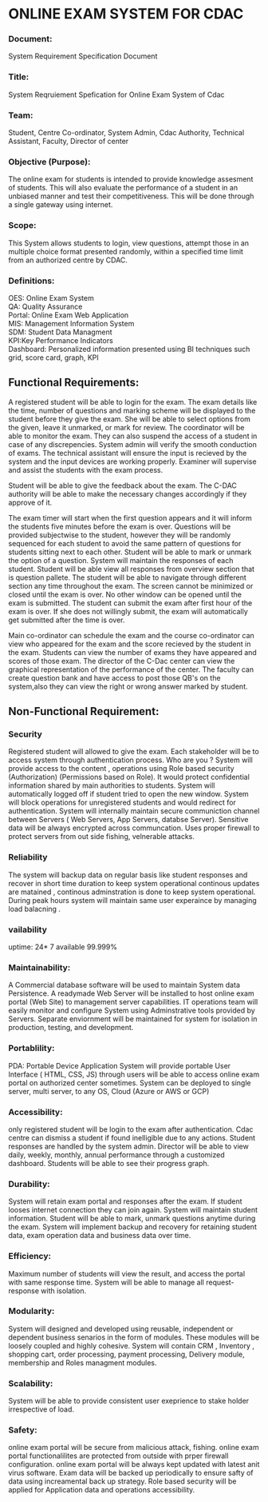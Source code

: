 # ONLINE EXAM SYSTEM FOR CDAC

### Document:
System Requirement Specification Document

### Title:
System Reqruiement Spefication for Online Exam System of Cdac

### Team:
Student, Centre Co-ordinator, System Admin, Cdac Authority, Technical Assistant, Faculty, Director of center

### Objective (Purpose):
The online exam for students is intended to provide knowledge assesment of students. This will also evaluate the performance of a student in an unbiased manner and test their competitiveness. This will be done through a single gateway using internet. 

### Scope:
This System allows students to login, view questions, attempt those in an multiple choice format presented randomly, within a specified time limit from an authorized centre by CDAC. 


### Definitions:
OES: Online Exam System <br>
QA:  Quality Assurance <br>
Portal: Online Exam Web Application <br>
MIS: Management Information System <br>
SDM: Student Data Managment <br>
KPI:Key Performance Indicators <br>
Dashboard: Personalized information presented using  BI techniques such grid, score card, graph, KPI <br>

## Functional Requirements:
A registered student will be able to login for the exam. The exam details like the time, number of questions and marking scheme will be displayed to the student before they give the exam. She will be able to select options from the given, leave it unmarked, or mark for review. 
The coordinator will be able to monitor the exam. They can also suspend the access of a student in case of any discrepencies. System admin will verify the smooth conduction of exams. The technical assistant will ensure the input is recieved by the system and the input devices are working properly. Examiner will supervise and assist the students with the exam process.

Student will be able to give the feedback about the exam. The C-DAC authority will be able to make the necessary changes accordingly if they approve of it.

The exam timer will start when the first question appears and it will inform the students five minutes before the exam is over. Questions will be provided subjectwise to the student, however they will be randomly sequenced for each student to avoid the same pattern of questions for students sitting next to each other. Student will be able to mark or unmark the option of a question. System will maintain the responses of each student. Student will be able view all responses from overview section that is question pallete. The student will be able to navigate through different section any time throughout the exam. The screen cannot be minimized or closed until the exam is over. No other window can be opened until the exam is submitted. The student can submit the exam after first hour of the exam is over. If she does not willingly submit, the exam will automatically get submitted after the time is over. 
    
Main co-ordinator can schedule the exam and the course co-ordinator can view who appeared for the exam and the score recieved by the student in the exam. Students can view the number of exams they have appeared and scores of those exam. The director of the C-Dac center can view the graphical representation of the performance of the center. The faculty can create question bank and have access to post those QB's on the system,also they can view the right or wrong answer marked by student.

 
## Non-Functional Requirement:

### Security
Registered student will allowed to give the exam. Each stakeholder will be to access system through authentication process. Who are you ? System will provide access to the content , operations using Role based security (Authorization) (Permissions based on Role). It would protect confidential information shared by main authorities to students. System will automatically logged off if student tried to open the new window. System will block operations for unregistered students and would redirect for authentication. System will internally maintain secure communiction channel between Servers ( Web Servers, App Servers, databse Server). Sensitive data will be always encrypted across communcation. Uses proper firewall to protect servers from out side fishing, velnerable attacks.

### Reliability
The system will backup data on regular basis like student responses and recover in short time duration to keep system operational continous updates are matained , continous adminstration is done to keep system operational. During peak hours system will maintain same user experaince by managing load balacning .

### vailability
uptime: 24* 7 available 99.999%

### Maintainability:
A Commercial database software will be used to maintain System data Persistence. A readymade Web Server will be installed to host online exam portal (Web Site) to management server capabilities. IT operations team will easily monitor and configure System using Adminstrative tools provided by Servers. Separate enviornment will be maintained for system for isolation in production, testing, and development.

### Portablility:
PDA: Portable Device Application System will provide portable User Interface ( HTML, CSS, JS) through users will be able to access online exam portal on authorized center sometimes. System can be deployed to single server, multi server, to any OS, Cloud (Azure or AWS or GCP)

### Accessibility:
only registered student will be login to the exam after authentication. Cdac centre can dismiss a student if found inelligible due to any actions. Student responses are handled by the system admin. Director will be able to view daily, weekly, monthly, annual performance through a customized dashboard. Students will be able to see their progress graph.

### Durability:
System will retain exam portal and responses after the exam. If student looses internet connection they can join again. System will maintain student information. Student will be able to mark, unmark questions anytime during the exam. System will implement backup and recovery for retaining student data, exam operation data and business data over time.

### Efficiency:
Maximum number of students will view the result, and access the portal with same response time. System will be able to manage all request-response with isolation.

### Modularity:
System will designed and developed using reusable, independent or dependent business senarios in the form of modules. These modules will be loosely coupled and highly cohesive. System will contain CRM , Inventory , shopping cart, order processing, payment processing, Delivery module, membership and Roles managment modules.

### Scalability:
System will be able to provide consistent user exeprience to stake holder irrespective of load.

### Safety:
online exam portal will be secure from malicious attack, fishing. online exam portal functionalilites are protected from outside with prper firewall configuration. online exam portal will be always kept updated with latest anit virus software. Exam data will be backed up periodically to ensure safty of data using increamental back up strategy. Role based security will be applied for Application data and operations accessibility.